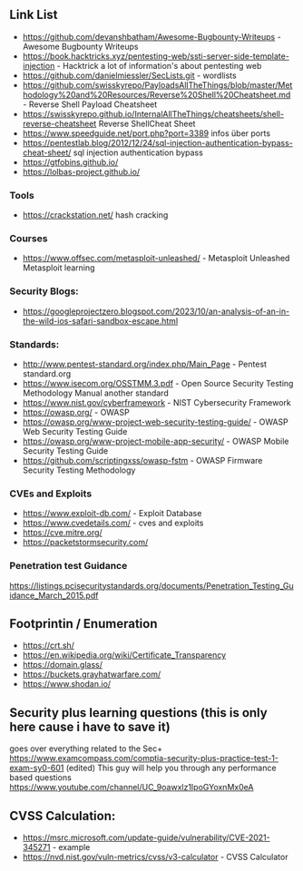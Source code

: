 ## Link List
- https://github.com/devanshbatham/Awesome-Bugbounty-Writeups - Awesome Bugbounty Writeups
- https://book.hacktricks.xyz/pentesting-web/ssti-server-side-template-injection - Hacktrick a lot of information's about pentesting web
- https://github.com/danielmiessler/SecLists.git - wordlists
- https://github.com/swisskyrepo/PayloadsAllTheThings/blob/master/Methodology%20and%20Resources/Reverse%20Shell%20Cheatsheet.md - Reverse Shell Payload Cheatsheet
- https://swisskyrepo.github.io/InternalAllTheThings/cheatsheets/shell-reverse-cheatsheet Reverse ShellCheat Sheet
- https://www.speedguide.net/port.php?port=3389 infos über ports
- https://pentestlab.blog/2012/12/24/sql-injection-authentication-bypass-cheat-sheet/ sql injection authentication bypass
- https://gtfobins.github.io/
- https://lolbas-project.github.io/

### Tools
- https://crackstation.net/ hash cracking
### Courses
- https://www.offsec.com/metasploit-unleashed/ - Metasploit Unleashed Metasploit learning

### Security Blogs:
- https://googleprojectzero.blogspot.com/2023/10/an-analysis-of-an-in-the-wild-ios-safari-sandbox-escape.html

### Standards:
- http://www.pentest-standard.org/index.php/Main_Page - Pentest standard.org
- https://www.isecom.org/OSSTMM.3.pdf - Open Source Security Testing Methodology Manual another standard
- https://www.nist.gov/cyberframework - NIST Cybersecurity Framework
- https://owasp.org/ - OWASP
- https://owasp.org/www-project-web-security-testing-guide/ - OWASP Web Security Testing Guide
- https://owasp.org/www-project-mobile-app-security/ - OWASP Mobile Security Testing Guide
- https://github.com/scriptingxss/owasp-fstm - OWASP Firmware Security Testing Methodology

### CVEs and Exploits
- https://www.exploit-db.com/ - Exploit Database
- https://www.cvedetails.com/ - cves and exploits
- https://cve.mitre.org/
- https://packetstormsecurity.com/

### Penetration test Guidance
https://listings.pcisecuritystandards.org/documents/Penetration_Testing_Guidance_March_2015.pdf

## Footprintin / Enumeration
- https://crt.sh/
- https://en.wikipedia.org/wiki/Certificate_Transparency
- https://domain.glass/
- https://buckets.grayhatwarfare.com/
- https://www.shodan.io/


## Security plus learning questions (this is only here cause i have to save it)
goes over everything related to the Sec+ 
https://www.examcompass.com/comptia-security-plus-practice-test-1-exam-sy0-601 (edited)
This guy will help you through any performance based questions
https://www.youtube.com/channel/UC_9oawxlz1IpoGYoxnMx0eA 

## CVSS Calculation:
- https://msrc.microsoft.com/update-guide/vulnerability/CVE-2021-345271 - example
- https://nvd.nist.gov/vuln-metrics/cvss/v3-calculator - CVSS Calculator